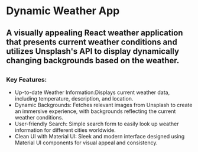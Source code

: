 # Dynamic Weather App
## A visually appealing React weather application that presents current weather conditions and utilizes Unsplash's API to display dynamically changing backgrounds based on the weather.
## 

### Key Features:
* Up-to-date Weather Information:Displays current weather data, including temperature, description, and location. 
* Dynamic Backgrounds: Fetches relevant images from Unsplash to create an immersive experience, with backgrounds reflecting the current weather conditions.
* User-friendly Search: Simple search form to easily look up weather information for different cities worldwide. 
* Clean UI with Material UI: Sleek and modern interface designed using Material UI components for visual appeal and consistency.
